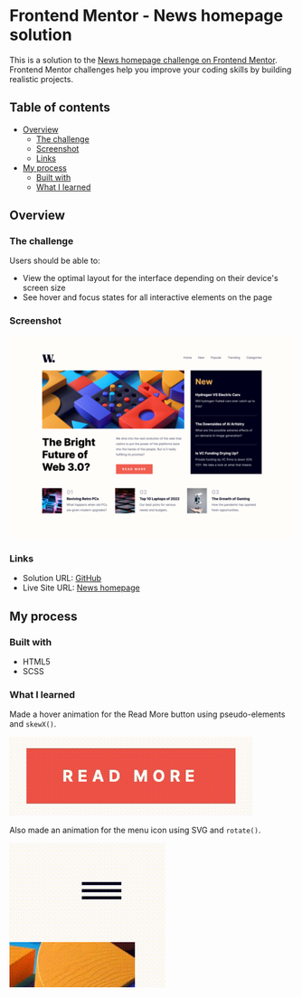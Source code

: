 # Frontend Mentor - News homepage solution

This is a solution to the [News homepage challenge on Frontend Mentor](https://www.frontendmentor.io/challenges/news-homepage-H6SWTa1MFl). Frontend Mentor challenges help you improve your coding skills by building realistic projects.

## Table of contents

- [Overview](#overview)
  - [The challenge](#the-challenge)
  - [Screenshot](#screenshot)
  - [Links](#links)
- [My process](#my-process)
  - [Built with](#built-with)
  - [What I learned](#what-i-learned)

## Overview

### The challenge

Users should be able to:

- View the optimal layout for the interface depending on their device's screen size
- See hover and focus states for all interactive elements on the page

### Screenshot

![Desktop screenshot](./design/desktop-screenshot.png)

### Links

- Solution URL: [GitHub](https://github.com/shellonix/news-homepage)
- Live Site URL: [News homepage](https://news-homepage-azure-rho.vercel.app/)

## My process

### Built with

- HTML5
- SCSS

### What I learned

Made a hover animation for the Read More button using pseudo-elements and `skewX()`.

![Button hover](./design/button-hover.gif)

Also made an animation for the menu icon using SVG and `rotate()`.

![Menu animation](./design/menu-animation.gif)
